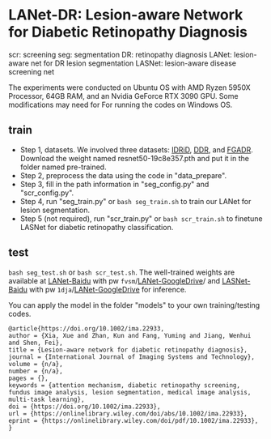 # LANet-DR: Lesion-aware Network for Diabetic Retinopathy Diagnosis
scr: screening
seg: segmentation
DR: retinopathy diagnosis
LANet: lesion-aware net for DR lesion segmentation
LASNet: lesion-aware disease screening net


The experiments were conducted on Ubuntu OS with AMD Ryzen 5950X Processor, 64GB RAM, and an Nvidia GeForce RTX 3090 GPU. Some modifications may need for For running the codes on Windows OS.


## train
+ Step 1, datasets.
  We involved three datasets: [IDRiD](https://idrid.grand-challenge.org/), [DDR](https://github.com/nkicsl/DDR-dataset), and [FGADR](https://csyizhou.github.io/FGADR/). 
  Download the weight named resnet50-19c8e357.pth and put it in the folder named pre-trained.
+ Step 2, preprocess the data using the code in "data_prepare".
+ Step 3, fill in the path information in "seg_config.py" and "scr_config.py".
+ Step 4, run "seg_train.py" or ```bash seg_train.sh``` to train our LANet for lesion segmentation.
+ Step 5 (not required), run "scr_train.py" or ```bash scr_train.sh``` to finetune LASNet for diabetic retinopathy classification.

## test
```bash seg_test.sh``` or ```bash scr_test.sh```.
The well-trained weights are available at [LANet-Baidu](https://pan.baidu.com/s/1qoLSHMcaOt7bthkRY68nqQ?pwd=fvsm) with pw ```fvsm```/[LANet-GoogleDrive](https://drive.google.com/drive/folders/1C54D5BWGO41I_X4ihGZ5sX4wPp0i13KG?usp=drive_link)/ and [LASNet-Baidu](https://pan.baidu.com/s/1uBILFc6FWQM9wRIZ2nFuEQ?pwd=1dja) with pw ```1dja```/[LANet-GoogleDrive](https://drive.google.com/drive/folders/1tmftuBqDJDWHoa5r5vTJ0gGtRnhg8Yct?usp=drive_link) for inference.

You can apply the model in the folder "models" to your own training/testing codes. 

```
@article{https://doi.org/10.1002/ima.22933,
author = {Xia, Xue and Zhan, Kun and Fang, Yuming and Jiang, Wenhui and Shen, Fei},
title = {Lesion-aware network for diabetic retinopathy diagnosis},
journal = {International Journal of Imaging Systems and Technology},
volume = {n/a},
number = {n/a},
pages = {},
keywords = {attention mechanism, diabetic retinopathy screening, fundus image analysis, lesion segmentation, medical image analysis, multi-task learning},
doi = {https://doi.org/10.1002/ima.22933},
url = {https://onlinelibrary.wiley.com/doi/abs/10.1002/ima.22933},
eprint = {https://onlinelibrary.wiley.com/doi/pdf/10.1002/ima.22933},
}
```
